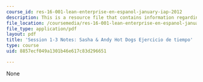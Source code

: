 ```yaml
---
course_id: res-16-001-lean-enterprise-en-espanol-january-iap-2012
description: This is a resource file that contains information regarding session 1-3.
file_location: /coursemedia/res-16-001-lean-enterprise-en-espanol-january-iap-2012/8857ecf049a1301b46e617c83d296651_MITRES_16_001IAP12_1-3_Hot.pdf
file_type: application/pdf
layout: pdf
title: 'Session 1-3 Notes: Sasha & Andy Hot Dogs Ejercicio de tiempo'
type: course
uid: 8857ecf049a1301b46e617c83d296651

---
```

None